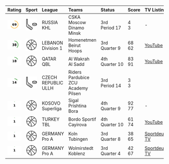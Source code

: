 | Rating                                                                                                                                 | Sport                                                                                                                | League                 | Teams                                  | Status         | Score    | TV Listing                                                                       |
|:---------------------------------------------------------------------------------------------------------------------------------------|:---------------------------------------------------------------------------------------------------------------------|:-----------------------|:---------------------------------------|:---------------|:---------|:---------------------------------------------------------------------------------|
| <img src="https://raw.githubusercontent.com/BlakeDuncan25/Donut-SVG-Ratings/bac4e4a278175106499642192132b1786a9aec38/69.svg" alt="69"> | <img src="https://raw.githubusercontent.com/BlakeDuncan25/Donut-SVG-Ratings/master/hockey.png" alt="Ice Hockey">     | RUSSIA<br>KHL          | CSKA Moscow<br>Dinamo Minsk            | 3rd Period 17  | 4<br>3   | -                                                                                |
| <img src="https://raw.githubusercontent.com/BlakeDuncan25/Donut-SVG-Ratings/bac4e4a278175106499642192132b1786a9aec38/38.svg" alt="38"> | <img src="https://raw.githubusercontent.com/BlakeDuncan25/Donut-SVG-Ratings/master/basketball.png" alt="Basketball"> | LEBANON<br>Division 1  | Homenetmen Beirut<br>Hoops             | 3rd Quarter 9  | 68<br>62 | <a href="https://www.youtube.com/@SBI/streams">YouTube</a>                       |
| <img src="https://raw.githubusercontent.com/BlakeDuncan25/Donut-SVG-Ratings/bac4e4a278175106499642192132b1786a9aec38/18.svg" alt="18"> | <img src="https://raw.githubusercontent.com/BlakeDuncan25/Donut-SVG-Ratings/master/basketball.png" alt="Basketball"> | QATAR<br>QBL           | Al Wakrah<br>Al Sadd                   | 4th Quarter 10 | 83<br>91 | <a href="https://www.youtube.com/@QatarBasketballFederation/streams">YouTube</a> |
| <img src="https://raw.githubusercontent.com/BlakeDuncan25/Donut-SVG-Ratings/bac4e4a278175106499642192132b1786a9aec38/14.svg" alt="14"> | <img src="https://raw.githubusercontent.com/BlakeDuncan25/Donut-SVG-Ratings/master/hockey.png" alt="Ice Hockey">     | CZECH REPUBLIC<br>ULLH | Riders Pardubice<br>ZCU Academy Pilsen | 3rd Period 14  | 3<br>3   | <a href="#N/A"></a>                                                              |
| <img src="https://raw.githubusercontent.com/BlakeDuncan25/Donut-SVG-Ratings/bac4e4a278175106499642192132b1786a9aec38/1.svg" alt="1">   | <img src="https://raw.githubusercontent.com/BlakeDuncan25/Donut-SVG-Ratings/master/basketball.png" alt="Basketball"> | KOSOVO<br>Superliga    | Sigal Prishtina<br>Bora                | 4th Quarter 9  | 92<br>77 | -                                                                                |
| <img src="https://raw.githubusercontent.com/BlakeDuncan25/Donut-SVG-Ratings/bac4e4a278175106499642192132b1786a9aec38/1.svg" alt="1">   | <img src="https://raw.githubusercontent.com/BlakeDuncan25/Donut-SVG-Ratings/master/basketball.png" alt="Basketball"> | TURKEY<br>TBL          | Bordo Sportif<br>Cayirova              | 4th Quarter 10 | 61<br>74 | <a href="https://www.youtube.com/@TBF/streams">YouTube</a>                       |
| <img src="https://raw.githubusercontent.com/BlakeDuncan25/Donut-SVG-Ratings/bac4e4a278175106499642192132b1786a9aec38/1.svg" alt="1">   | <img src="https://raw.githubusercontent.com/BlakeDuncan25/Donut-SVG-Ratings/master/basketball.png" alt="Basketball"> | GERMANY<br>Pro A       | Koln<br>Tubingen                       | 3rd Quarter 8  | 38<br>65 | <a href="https://sportdeutschland.tv/videos/basketball">Sportdeutschland TV</a>  |
| <img src="https://raw.githubusercontent.com/BlakeDuncan25/Donut-SVG-Ratings/bac4e4a278175106499642192132b1786a9aec38/1.svg" alt="1">   | <img src="https://raw.githubusercontent.com/BlakeDuncan25/Donut-SVG-Ratings/master/basketball.png" alt="Basketball"> | GERMANY<br>Pro A       | Wolmirstedt<br>Koblenz                 | 3rd Quarter 4  | 42<br>67 | <a href="https://sportdeutschland.tv/videos/basketball">Sportdeutschland TV</a>  |